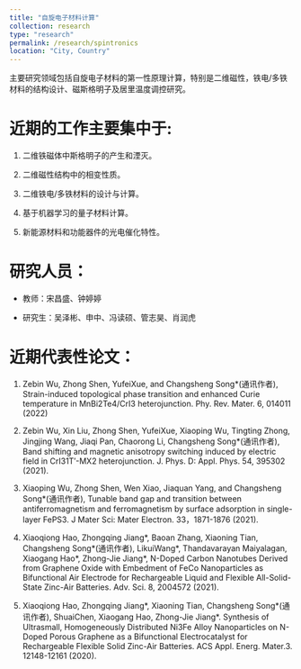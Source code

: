 ```yaml
---
title: "自旋电子材料计算"
collection: research
type: "research"
permalink: /research/spintronics
location: "City, Country"
---
```


主要研究领域包括自旋电子材料的第一性原理计算，特别是二维磁性，铁电/多铁材料的结构设计、磁斯格明子及居里温度调控研究。

近期的工作主要集中于:
======

1. 二维铁磁体中斯格明子的产生和湮灭。

2. 二维磁性结构中的相变性质。

3. 二维铁电/多铁材料的设计与计算。

4. 基于机器学习的量子材料计算。

5. 新能源材料和功能器件的光电催化特性。

研究人员：
======

- 教师：宋昌盛、钟婷婷

- 研究生：吴泽彬、申中、冯读硕、管志昊、肖润虎

近期代表性论文：
======
1. Zebin Wu, Zhong Shen, YufeiXue, and Changsheng Song*(通讯作者), Strain-induced topological phase transition and enhanced Curie temperature in MnBi2Te4/CrI3 heterojunction. Phy. Rev. Mater. 6, 014011 (2022)

2. Zebin Wu, Xin Liu, Zhong Shen, YufeiXue, Xiaoping Wu, Tingting Zhong, Jingjing Wang, Jiaqi Pan, Chaorong Li, Changsheng Song*(通讯作者), Band shifting and magnetic anisotropy switching induced by electric field in CrI31T′-MX2 heterojunction. J. Phys. D: Appl. Phys. 54, 395302 (2021).

3. Xiaoping Wu, Zhong Shen, Wen Xiao, Jiaquan Yang, and Changsheng Song*(通讯作者), Tunable band gap and transition between antiferromagnetism and ferromagnetism by surface adsorption in single-layer FePS3. J Mater Sci: Mater Electron. 33，1871-1876 (2021).

4. Xiaoqiong Hao, Zhongqing Jiang*, Baoan Zhang, Xiaoning Tian, Changsheng Song*(通讯作者), LikuiWang*, Thandavarayan Maiyalagan, Xiaogang Hao*, Zhong-Jie Jiang*, N-Doped Carbon Nanotubes Derived from Graphene Oxide with Embedment of FeCo Nanoparticles as Bifunctional Air Electrode for Rechargeable Liquid and Flexible All-Solid-State Zinc-Air Batteries. Adv. Sci. 8, 2004572 (2021).

5. Xiaoqiong Hao, Zhongqing Jiang*, Xiaoning Tian, Changsheng Song*(通讯作者), ShuaiChen, Xiaogang Hao, Zhong-Jie Jiang*. Synthesis of Ultrasmall, Homogeneously Distributed Ni3Fe Alloy Nanoparticles on N-Doped Porous Graphene as a Bifunctional Electrocatalyst for Rechargeable Flexible Solid Zinc-Air Batteries. ACS Appl. Energ. Mater.3. 12148-12161 (2020).

